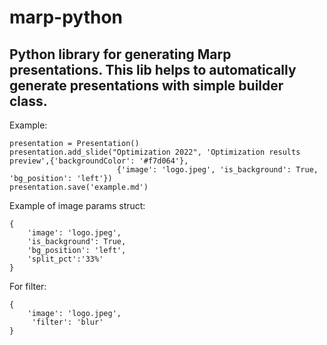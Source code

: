 # marp-python
## Python library for generating Marp presentations. This lib helps to automatically generate presentations with simple builder class. 

Example:

```
presentation = Presentation()
presentation.add_slide("Optimization 2022", 'Optimization results preview',{'backgroundColor': '#f7d064'}, 
                        {'image': 'logo.jpeg', 'is_background': True, 'bg_position': 'left'})
presentation.save('example.md')
```
Example of image params struct:
```
{
    'image': 'logo.jpeg',
    'is_background': True,
    'bg_position': 'left',
    'split_pct':'33%'
}
```
For filter:
```
{
    'image': 'logo.jpeg',
     'filter': 'blur'
}
```